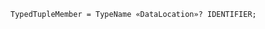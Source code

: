 <!-- This file is generated automatically by infrastructure scripts. Please don't edit by hand. -->

```{ .ebnf .slang-ebnf #TypedTupleMember }
TypedTupleMember = TypeName «DataLocation»? IDENTIFIER;
```

